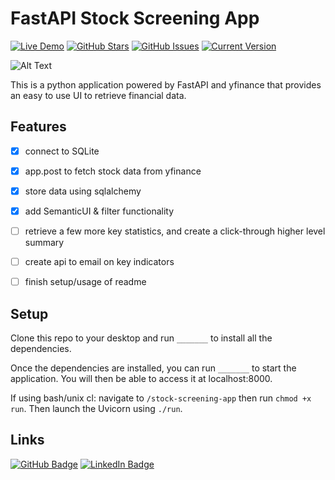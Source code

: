 FastAPI Stock Screening App 
============
[![Live Demo](https://img.shields.io/badge/demo-online-green.svg)](https://jordanhoare.com/stock-app) [![GitHub Stars](https://img.shields.io/github/stars/jordanhoare/stock-screening-app.svg)](https://github.com/jordanhoare/stock-screening-app/stargazers) [![GitHub Issues](https://img.shields.io/github/issues/jordanhoare/stock-screening-app.svg)](https://github.com/jordanhoare/stock-screening-app/issues) [![Current Version](https://img.shields.io/badge/version-1.0.7-green.svg)](https://github.com/jordanhoare/stock-screening-app) 

![Alt Text](https://media4.giphy.com/media/z0KKfDR5NLVAkBiJay/giphy.gif?cid=790b7611583c8efd8e2958f2dee875629b2e666500b88222&rid=giphy.gif)

This is a python application powered by FastAPI and yfinance that provides an easy to use UI to retrieve financial data.  


## Features
- [x] connect to SQLite 
- [x] app.post to fetch stock data from yfinance
- [x] store data using sqlalchemy
- [x] add SemanticUI & filter functionality
- [ ] retrieve a few more key statistics, and create a click-through higher level summary
- [ ] create api to email on key indicators
- [ ] finish setup/usage of readme


## Setup
Clone this repo to your desktop and run `_______` to install all the dependencies.

Once the dependencies are installed, you can run  `_______` to start the application. You will then be able to access it at localhost:8000.

If using bash/unix cl: navigate to `/stock-screening-app` then run `chmod +x run`.  Then launch the Uvicorn using `./run`.

## Links

[![GitHub Badge](https://img.shields.io/badge/GitHub-100000?style=for-the-badge&logo=github&logoColor=white)](https://https://github.com/jordanhoare)
[![LinkedIn Badge](https://img.shields.io/badge/LinkedIn-0077B5?style=for-the-badge&logo=linkedin&logoColor=white)](https://www.linkedin.com/in/jordan-hoare)
